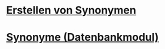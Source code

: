 # [Erstellen von Synonymen](create-synonyms.md)
# [Synonyme (Datenbankmodul)](synonyms-database-engine.md)
